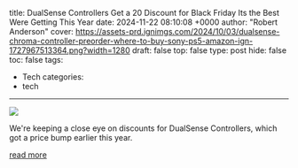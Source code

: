 title: DualSense Controllers Get a 20 Discount for Black Friday Its the Best Were Getting This Year
date: 2024-11-22 08:10:08 +0000
author: "Robert Anderson"
cover: https://assets-prd.ignimgs.com/2024/10/03/dualsense-chroma-controller-preorder-where-to-buy-sony-ps5-amazon-ign-1727967513364.png?width=1280
draft: false
top: false
type: post
hide: false
toc: false
tags:
  - Tech
categories:
  - tech
---

![](https://assets-prd.ignimgs.com/2024/10/03/dualsense-chroma-controller-preorder-where-to-buy-sony-ps5-amazon-ign-1727967513364.png?width=1280)

We're keeping a close eye on discounts for DualSense Controllers, which got a price bump earlier this year.

[read more](https://www.ign.com/articles/dualsense-controllers-ps5-black-friday-2024)
